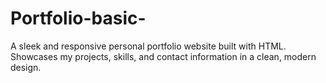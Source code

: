 # Portfolio-basic-
A sleek and responsive personal portfolio website built with HTML. Showcases my projects, skills, and contact information in a clean, modern design.
